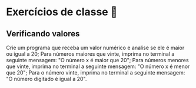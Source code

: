 # Exercícios de classe 🌟

## Verificando valores

Crie um programa que receba um valor numérico e analise se ele é maior ou igual a 20;
Para números maiores que vinte, imprima no terminal a seguinte mensagem: "O número x é maior que 20";
Para números menores que vinte, imprima no terminal a seguinte mensagem: "O número x é menor que 20";
Para o número vinte, imprima no terminal a seguinte mensagem: "O número digitado é igual a 20".
